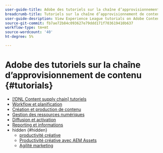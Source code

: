 ```yaml
---
user-guide-title: Adobe des tutoriels sur la chaîne d’approvisionnement de contenu
breadcrumb-title: Tutoriels sur la chaîne d’approvisionnement de contenu
user-guide-desription: View Experience League tutorials on Adobe Content supply chain, the simplified promise of Adobe’s solutions to help organizations accelerate and scale content creation, improve content engagement and ROI, and deliver the content that fuels digital engagements buyers prefer.
source-git-commit: fb7ae72b84c093627e79ddd171f703619410b637
workflow-type: tm+mt
source-wordcount: '40'
ht-degree: 5%

---
```



# Adobe des tutoriels sur la chaîne d’approvisionnement de contenu {#tutorials}

+ [[!DNL Content supply chain] tutoriels](overview.md)
+ [Workflow et planification](workflow-and-planning.md)
+ [Création et production de contenu](content-creation-and-production.md)
+ [Gestion des ressources numériques](asset-management.md)
+ [Diffusion et activation](delivery-and-activation.md)
+ [Reporting et informations](reporting-and-insights.md)
+ hidden {#hidden}
   + [productivité créative](creative-productivity.md)
   + [Productivité créative avec AEM Assets](creative-productivity-aemassets.md)
   + [Agilité marketing](marketing-agility.md)